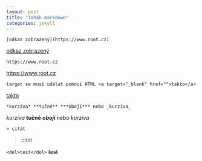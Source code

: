 ```yaml
---
layout: post
title: "Tahák markdown"
categories: jekyll
---
```


`[odkaz zobrazený](https://www.root.cz)`

[odkaz zobrazený](https://www.root.cz)

`https://www.root.cz`

https://www.root.cz

`target se musí udělat pomocí HTML <a target="_blank" href="">takto</a>`

<a target="_blank" href="">takto</a>

`*kurzíva* **tučné** ***obojí*** nebo _kurzíva_`

*kurzíva* **tučné** ***obojí*** nebo _kurzíva_

```
> citát
```

> citát

`<del>test</del>` <del>test</del>
